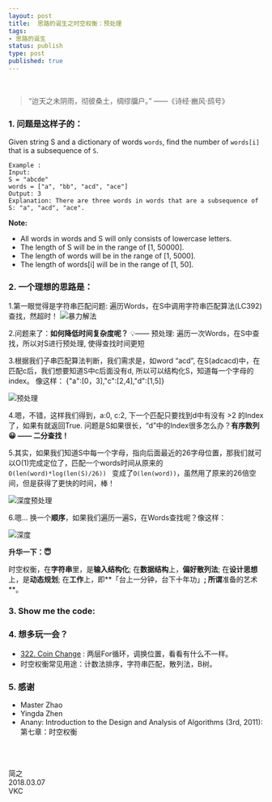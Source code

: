 ```yaml
--- 
layout: post
title:  思路的诞生之时空权衡：预处理
tags:
- 思路的诞生
status: publish
type: post
published: true
---
```


<br>


>  “迨天之未阴雨，彻彼桑土，绸缪牖户。” ——《诗经·豳风·鸱号》

### 1. 问题是这样子的：

Given string S and a dictionary of words `words`, find the number of `words[i]` that is a subsequence of `S`.

```
Example :
Input:
S = "abcde"
words = ["a", "bb", "acd", "ace"]
Output: 3
Explanation: There are three words in words that are a subsequence of S: "a", "acd", "ace".
```

**Note:**
- All words in words and S will only consists of lowercase letters.
- The length of S will be in the range of [1, 50000].
- The length of words will be in the range of [1, 5000].
- The length of words[i] will be in the range of [1, 50].

### 2. 一个理想的思路是：

1.第一眼觉得是字符串匹配问题: 遍历Words，在S中调用字符串匹配算法(LC392)查找，然超时！
![暴力解法](https://i.imgur.com/qZLd7y4.gif)

2.问题来了：**如何降低时间复杂度呢？**
💡—— 预处理: 遍历一次Words，在S中查找，所以对S进行预处理, 使得查找时间更短

3.根据我们子串匹配算法判断，我们需求是，如word “acd”, 在S(adcacd)中，在匹配c后，我们想要知道S中c后面没有d, 所以可以结构化S，知道每一个字母的index。 像这样： {"a":[0，3],"c":[2,4],"d":[1,5]}

![预处理](https://i.imgur.com/4OOJre9.gif)

4.嗯，不错，这样我们得到，a:0, c:2, 下一个匹配只要找到d中有没有 >2 的Index了，如果有就返回True. 问题是S如果很长，“d”中的Index很多怎么办？**有序数列😀 —— 二分查找！**

5.其实，如果我们知道S中每一个字母，指向后面最近的26字母位置，那我们就可以O(1)完成定位了，匹配一个words时间从原来的   
 `O(len(word)*log(len(S)/26)) ` 变成了`O(len(word))`，虽然用了原来的26倍空间，但是获得了更快的时间，棒！

![深度预处理](https://i.imgur.com/ca4iDze.gif)

6.嗯... 换一个**顺序**，如果我们遍历一遍S，在Words查找呢？像这样：

![深度](https://i.imgur.com/NZadrTV.gif)



**升华一下：😇**

时空权衡，在**字符串**里，是**输入结构化**; 在**数据结构**上，**偏好散列法**; 在**设计思想**上，是**动态规划**; 在**工作**上，即**「台上一分钟，台下十年功」**; 所谓**准备的艺术**。

### 3. Show me the code:
<script src="https://gist.github.com/WillWang-X/93abbc71bd3fa09ea8425531044fff9b.js"></script>
### 4. 想多玩一会？
- [322. Coin Change](https://leetcode.com/problems/coin-change/description/) : 两层For循环，调换位置，看看有什么不一样。
- 时空权衡常见用途：计数法排序，字符串匹配，散列法，B树。

### 5. 感谢
- Master Zhao 
- Yingda Zhen 
- Anany: Introduction to the Design and Analysis of Algorithms (3rd, 2011): 第七章：时空权衡



<br>
<br>

简之           
2018.03.07           
VKC
